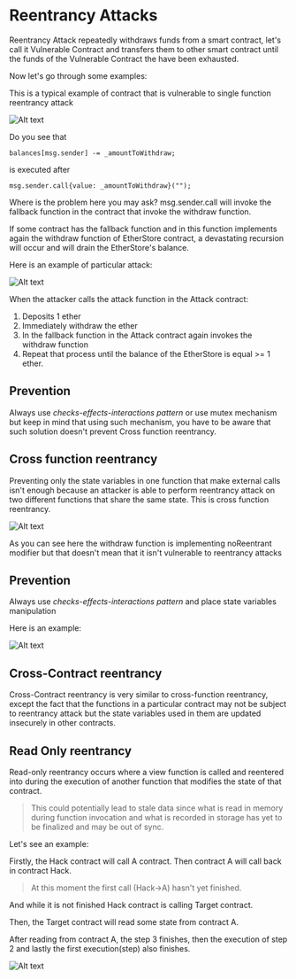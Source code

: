 # Reentrancy Attacks

Reentrancy Attack repeatedly withdraws funds from a smart contract, let's call it Vulnerable Contract and transfers them to other smart contract until the funds of the Vulnerable Contract the have been exhausted.

Now let's go through some examples:

This is a typical example of contract that is vulnerable to single function reentrancy attack

![Alt text](<../Common Attack Vectors/image/ReentrancyAttacks\_\_/single-function reentrancy.png>)

Do you see that

```
balances[msg.sender] -= _amountToWithdraw;
```

is executed after

```
msg.sender.call{value: _amountToWithdraw}("");
```

Where is the problem here you may ask? msg.sender.call will invoke the fallback function in the contract that invoke the withdraw function.

If some contract has the fallback function and in this function implements again the withdraw function of EtherStore contract, a devastating recursion will occur and will drain the EtherStore's balance.

Here is an example of particular attack:

![Alt text](<../Common Attack Vectors/image/ReentrancyAttacks\_\_/1680345906808.png>)

When the attacker calls the attack function in the Attack contract:

1. Deposits 1 ether
2. Immediately withdraw the ether
3. In the fallback function in the Attack contract again invokes the withdraw function
4. Repeat that process until the balance of the EtherStore is equal >= 1 ether.

## Prevention

Always use _checks-effects-interactions pattern_ or use mutex mechanism but keep in mind that using such mechanism, you have to be aware that such solution doesn't prevent Cross function reentrancy.

## Cross function reentrancy

Preventing only the state variables in one function that make external calls isn't enough because an attacker is able to perform reentrancy attack on two different functions that share the same state. This is cross function reentrancy.

![Alt text](<../Common Attack Vectors/image/ReentrancyAttacks\_\_/nonReentrantCrossReentrancy.png>)

As you can see here the withdraw function is implementing noReentrant modifier but that doesn't mean that it isn't vulnerable to reentrancy attacks

## Prevention

Always use _checks-effects-interactions pattern_ and place state variables manipulation

Here is an example:

![Alt text](<../Common Attack Vectors/image/ReentrancyAttacks\_\_/cross-function-reentrancy.png>)

## Cross-Contract reentrancy

Cross-Contract reentrancy is very similar to cross-function reentrancy, except the fact that the functions in a particular contract may not be subject to reentrancy attack but the state variables used in them are updated insecurely in other contracts.

## Read Only reentrancy

Read-only reentrancy occurs where a view function is called and reentered into during the execution of another function that modifies the state of that contract.

> This could potentially lead to stale data since what is read in memory during function invocation and what is recorded in storage has yet to be finalized and may be out of sync.

Let's see an example:

Firstly, the Hack contract will call A contract. Then contract A will call back in contract Hack.

> At this moment the first call (Hack->A) hasn't yet finished.

And while it is not finished Hack contract is calling Target contract.

Then, the Target contract will read some state from contract A.

After reading from contract A, the step 3 finishes, then the execution of step 2 and lastly the first execution(step) also finishes.

![Alt text](<../Common Attack Vectors/image/ReentrancyAttacks\_\_/reentrancy\_attack.png>)
